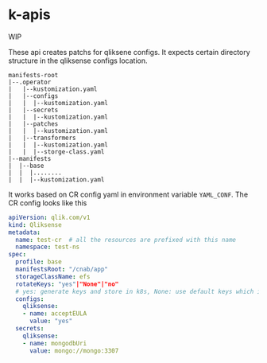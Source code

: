# k-apis

WIP

These api creates patchs for qliksene configs. It expects certain directory structure in the qliksense configs location.

```console
manifests-root
|--.operator
|   |--kustomization.yaml
|   |--configs
|   |  |--kustomization.yaml
|   |--secrets
|   |  |--kustomization.yaml
|   |--patches
|   |  |--kustomization.yaml
|   |--transformers
|   |  |--kustomization.yaml
|   |  |--storge-class.yaml
|--manifests
|  |--base
|  |  |........
|  |  |--kustomization.yaml
```

It works based on CR config yaml in environment variable `YAML_CONF`. The CR config looks like this

```yaml
apiVersion: qlik.com/v1
kind: Qliksense
metadata:
  name: test-cr  # all the resources are prefixed with this name
  namespace: test-ns
spec:
  profile: base
  manifestsRoot: "/cnab/app"
  storageClassName: efs
  rotateKeys: "yes"|"None"|"no"
  # yes: generate keys and store in k8s, None: use default keys which is in EJSON_KEY env, no: restore key from k8s cluster
  configs:
    qliksense:
    - name: acceptEULA
      value: "yes"
  secrets:
    qliksense:
    - name: mongodbUri
      value: mongo://mongo:3307
```
